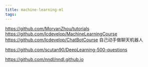 ```yaml
---
title: machine-learning-ml
tags:
---
```


https://github.com/MorvanZhou/tutorials
https://github.com/lcdevelop/MachineLearningCourse
https://github.com/lcdevelop/ChatBotCourse 自己动手做聊天机器人

https://github.com/scutan90/DeepLearning-500-questions


https://github.com/nndl/nndl.github.io
<!--more-->